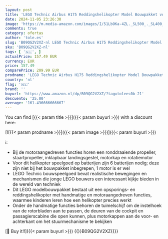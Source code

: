 ```yaml
---
layout: post
title: 'LEGO Technic Airbus H175 Reddingshelikopter Model Bouwpakket voor Kinderen met Draaiende Propellers en Motoraangedreven Functies  Constructie Speelgoed  Cadeau voor Jongens en Meisjes 42145'
date: 2024-11-05 23:26:30
image: 'https://m.media-amazon.com/images/I/51LbOKa-4ZL._SL500_._SL400_.jpg'
comments: true
category: ofertas
author: 'tole.es'
slug: 'B09QG2V2XZ-nl LEGO Technic Airbus H175 Reddingshelikopter Model...'
sku: 'B09QG2V2XZ-nl'
tags: [ '🇳🇱', ]
actualPrice: 157.49 EUR
currency: EUR
price: 157.49
comparePrice: 209.99 EUR
prodname: 'LEGO Technic Airbus H175 Reddingshelikopter Model Bouwpakket voor Kinderen met Draaiende Propellers en Motoraangedreven Functies  Constructie Speelgoed  Cadeau voor Jongens en Meisjes 42145'
country: 'nl'
flag: '🇳🇱'
brand: ''
buyurl: 'https://www.amazon.nl/dp/B09QG2V2XZ/?tag=tolees0b-21'
descuento: '25.00'
average: '161.436666666667'
---
```


You can find [{{< param title >}}]({{< param buyurl >}}) with a discount here:

[![{{< param prodname >}}]({{< param image >}})]({{< param buyurl >}})

ℹ️:

- Bij de motoraangedreven functies horen een ronddraaiende propeller, staartpropeller, inklapbaar landingsgestel, motorkap en rotatiemotor
- Voor dit helikopter speelgoed op batterijen zijn 6 batterijen nodig; deze zijn niet bij het bouwpakket inbegrepen, 1 motor is er wel
- LEGO Technic bouwspeelgoed bevat realistische bewegingen en mechanismen die jonge LEGO bouwers een interessant kijkje bieden in de wereld van techniek
- Dit LEGO modelbouwpakket bestaat uit een opsporings- en reddingshelikopter met handmatige en motoraangedreven functies, waarmee kinderen leren hoe een helikopter precies werkt
- Onder de handmatige functies behoren de tuimelschijf om de instelhoek van de rotorbladen aan te passen, de deuren van de cockpit en passagierscabine die open kunnen, plus motorkappen aan de voor- en achterkant om het stuurmechanisme te bekijken

[🛒 Buy it!!]({{< param buyurl >}})
{{<world>}}B09QG2V2XZ{{</world>}}
